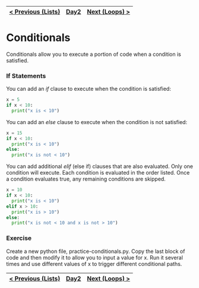 |[< Previous (Lists)](Lists.md) | [Day2](../README.md)| [Next (Loops) >](Loops.md) |
|----|----|----|
# Conditionals

Conditionals allow you to execute a portion of code when a condition is satisfied.

### If Statements
You can add an *if* clause to execute when the condition is satisfied:

```python
x = 5
if x < 10:
  print("x is < 10")
```

You can add an *else* clause to execute when the condition is not satisfied:

```python
x = 15
if x < 10:
  print("x is < 10")
else:
  print("x is not < 10")
```

You can add additional *elif* (else if) clauses that are also evaluated. Only one condition 
will execute. Each condition is evaluated in the order listed. Once a condition evaluates
true, any remaining conditions are skipped.

```python
x = 10
if x < 10:
  print("x is < 10")
elif x > 10:
  print("x is > 10") 
else:
  print("x is not < 10 and x is not > 10")
```

### Exercise

Create a new python file, practice-conditionals.py. Copy the last block of code and then modify it to allow you to input a value for x. Run it several times and use different values of x to trigger different conditional paths.


|[< Previous (Lists)](Lists.md) | [Day2](../README.md)| [Next (Loops) >](Loops.md) |
|----|----|----|